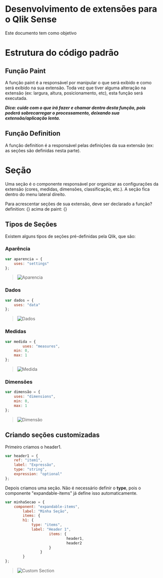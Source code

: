 # Desenvolvimento de extensões para o Qlik Sense

Este documento tem como objetivo 

# Estrutura do código padrão

## Função Paint
A função paint é a responsável por manipular o que será exibido e como será exibido na sua extensão. Toda vez que tiver alguma alteração na extensão (ex: largura, altura, posicionamento, etc), esta função será executada.

 **<em>Dica: cuide com o que irá fazer e chamar dentro desta função, pois poderá sobrecarregar o processamento, deixando sua extensão/aplicação lenta.</em>**

 ## Função Definition
 A função definition é a responsável pelas definições da sua extensão (ex: as seções são definidas nesta parte).

# Seção
Uma seção é o componente responsável por organizar as configurações da extensão (cores, medidas, dimensões, classificação, etc.). A seção fica dentro do menu lateral direito.

Para acrescentar seções de sua extensão, deve ser declarado a função? definition: {} acima de paint: {}

## Tipos de Seções

Existem alguns tipos de seções pré-definidas pela Qlik, que são:

### Aparência
```javascript
var aparencia = {
	uses: "settings"
};
```
> ![Aparencia](https://github.com/jjonasramos/QlikTips/blob/master/Extensions/Manual/assets/images/aparencia.PNG)

### Dados
```javascript
var dados = {
	uses: "data"
};
```
> ![Dados](https://github.com/jjonasramos/QlikTips/blob/master/Extensions/Manual/assets/images/dados.PNG)

### Medidas
```javascript
var medida = { 
        uses: "measures",
	min: 0,
	max: 1
};
```
> ![Medida](https://github.com/jjonasramos/QlikTips/blob/master/Extensions/Manual/assets/images/medida.PNG)

### Dimensões
```javascript
var dimensão = {
	uses: "dimensions",
	min: 0,
	max: 1
};
```
> ![Dimensão](https://github.com/jjonasramos/QlikTips/blob/master/Extensions/Manual/assets/images/dimensao.PNG)


## Criando seções customizadas

Primeiro criamos o header1.

```javascript
var header1 = {
	ref: "item1",
	label: "Expressão",
	type: "string",
	expression: "optional"
};
```

Depois criamos uma seção. Não é necessário definir o **type**, pois o componente "expandable-items" já define isso automaticamente.

```javascript
var minhaSecao = {
	component: "expandable-items",
        label: "Minha Seção",
        items: {
		h1: {
			type: "items",
			label: "Header 1",
                	items: {
                    		header1,
                    		header2
                	}
            	}            
        }
};
```
> ![Custom Section](https://github.com/jjonasramos/QlikTips/blob/master/Extensions/Manual/assets/images/custom_section.PNG)
